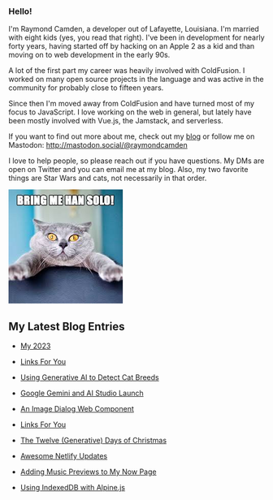 ### Hello!

I'm Raymond Camden, a developer out of Lafayette, Louisiana. I'm married with eight kids (yes, you read that right). I've been in development for nearly forty years, having started off by hacking on an Apple 2 as a kid and than moving on to web development in the early 90s.

A lot of the first part my career was heavily involved with ColdFusion. I worked on many open source projects in the language and was active in the community for probably close to fifteen years. 

Since then I'm moved away from ColdFusion and have turned most of my focus to JavaScript. I love working on the web in general, but lately have been mostly involved with Vue.js, the Jamstack, and serverless. 

If you want to find out more about me, check out my [blog](https://www.raymondcamden.com) or follow me on Mastodon: <http://mastodon.social/@raymondcamden>

I love to help people, so please reach out if you have questions. My DMs are open on Twitter and you can email me at my blog. Also, my two favorite things are Star Wars and cats, not necessarily in that order.

![Star Wars cat](https://raw.githubusercontent.com/cfjedimaster/cfjedimaster/master/cat.jpg)

<!-- RSS -->
## My Latest Blog Entries

* [My 2023](https://www.raymondcamden.com/2023/12/30/my-2023)

* [Links For You](https://www.raymondcamden.com/2023/12/23/links-for-you)

* [Using Generative AI to Detect Cat Breeds](https://www.raymondcamden.com/2023/12/18/using-generative-ai-to-detect-cat-breeds)

* [Google Gemini and AI Studio Launch](https://www.raymondcamden.com/2023/12/14/google-gemini-and-ai-studio-launch)

* [An Image Dialog Web Component](https://www.raymondcamden.com/2023/12/13/an-image-dialog-web-component)

* [Links For You](https://www.raymondcamden.com/2023/12/10/links-for-you)

* [The Twelve (Generative) Days of Christmas](https://www.raymondcamden.com/2023/12/08/the-twelve-generative-days-of-christmas)

* [Awesome Netlify Updates](https://www.raymondcamden.com/2023/12/06/awesome-netlify-updates)

* [Adding Music Previews to My Now Page](https://www.raymondcamden.com/2023/11/29/adding-music-previews-to-my-now-page)

* [Using IndexedDB with Alpine.js](https://www.raymondcamden.com/2023/11/26/using-indexeddb-with-alpinejs)

<!-- ENDRSS -->

